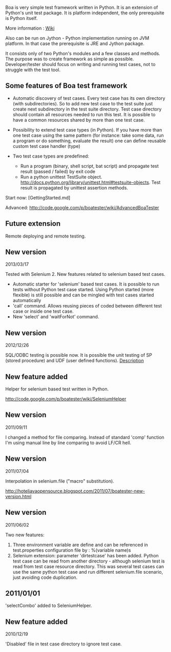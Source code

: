 Boa is very simple test framework written in Python. It is an extension of Python's unit test package. It is platform independent, the only prerequisite is Python itself.

More information : [Wiki](Home)

Also can be run on Jython - Python implementation running on JVM platform. In that case the prerequisite is JRE and Jython package.

It consists only of two Python's modules and a few classes and methods. The purpose was to create framework as simple as possible. Developer/tester should focus on writing and running test cases, not to struggle with the test tool.

## Some features of Boa test framework ##

  * Automatic discovery of test cases. Every test case has its own directory (with subdirectories). So to add new test case to the test suite just create next subdirectory in the test suite directory. Test case directory should contain all resources needed to run this test. It is possible to have a common resources shared by more than one test case.

  * Possibility to extend test case types (in Python). If you have more than one test case using the same pattern (for instance: take some data, run a program or do something, evaluate the result) one can define reusable custom test case handler (type)

  * Two test case types are predefined:
    * Run a program (binary, shell script, bat script) and propagate test result (passed / failed) by exit code
    * Run a python unittest TestSuite object. http://docs.python.org/library/unittest.html#testsuite-objects. Test result is propagated by unittest assertion methods.

Start now: [GettingStarted.md]

Advanced: http://code.google.com/p/boatester/wiki/AdvancedBoaTester

## Future extension ##

Remote deploying and remote testing.

## New version ##
2013/03/17

Tested with Selenium 2.
New features related to selenium based test cases.
* Automatic starter for 'selenium' based test cases. It is possible to run tests without Python test case started. Using Python started (more flexible) is still possible and can be mingled with test cases started automatically
* 'call' command. Allows reusing pieces of coded between different test case or inside one test case.
* New 'select' and 'waitForNot' command.

## New version ##
2012/12/26

SQL/ODBC testing is possible now. It is possible the unit testing of SP (stored procedure) and UDF (user defined functions).
[Description](http://code.google.com/p/boatester/wiki/SqlUnitTesting?ts=1356557332&updated=SqlUnitTesting)

## New feature added ##

Helper for selenium based test written in Python.

http://code.google.com/p/boatester/wiki/SeleniumHelper

## New version ##
2011/09/11

I changed a method for file comparing. Instead of standard 'comp' function I'm using manual line by line comparing to avoid LF/CR hell.

## New version ##
2011/07/04

Interpolation in selenium.file ("macro" substitution).

http://hoteljavaopensource.blogspot.com/2011/07/boatester-new-version.html

## New version ##
2011/06/02

Two new features:

  1. Three environment variable are define and can be referenced in test.properties configuration file by : %(variable name)s
  1. Selenium extension: parameter 'dirtestcase' has been added. Python test case can be read from another directory - although selenium test is read from test case resource directory. This was several test cases can use the same python test case and run different selenium.file scenario, just avoiding code duplication.

## 2011/01/01 ##

'selectCombo' added to SeleniumHelper.


## New feature added ##
2010/12/19

'Disabled' file in test case directory to ignore test case.

